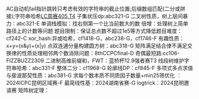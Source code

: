 AC自动机fail指针跳转只考虑有效的字符串的截止位置;后缀数组匹配(二分或拼接);字符串哈希[LC周赛405,T4](https://leetcode.cn/problems/construct-string-with-minimum-cost/description/)
子集状压dp:abc321-G
二叉树性质，树上层间暴力：abc321-E
单调栈模拟：找右侧第一个比当前数大的数
倍增：处理树上简单路径上的计数等问题
题目限制：保证总点数不超过1e5等方式降低题目难度：cf242-C
xor_hash:异或哈希，cf1418-G，abc238-G，cf1746-F
有趣性质：x+y=(x&y)+(x|y)
点双连通分量构建圆方树：abc318-G
矩阵满足结合律不满足交换律的性质处理相邻两个数消除问题：8thCCPCfinal-D
奇偶最短路:cc106-FIZZBUZZ2309
二进制高维前缀和，FWT：蓝桥杯12.9强者赛T3
线段树维护字符串哈希：abc331-F
整体二分：cf1968-G
轮廓线DP：cf845-F
多项式多点求值与斐波那契性质：abc381-G
求每个数本质不同质因子数量+min25筛优化 ：2024ICPC昆明区域赛-F
最简线性基：2024湖南省赛-G
logtrick：2024昆明邀请赛
矩阵树定理：